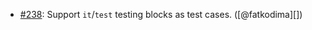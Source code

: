* [#238](https://github.com/rubocop/rubocop-minitest/pull/238): Support `it`/`test` testing blocks as test cases. ([@fatkodima][])

